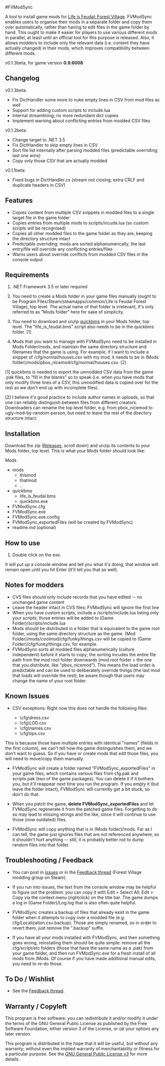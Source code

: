 #FVModSync

A tool to install game mods for [Life is Feudal: Forest Village]. FVModSync enables users to organise their mods in a separate folder and copy them over automatically, rather than having to edit files in the game folder by hand. This ought to make it easier for players to use various different mods in parallel, at least until an official tool for this purpose is released. Also, it allows modders to include only the relevant data (i.e. content they have actually changed) in their mods, which improves compatibility between different mods.

v0.1.3beta, for game version **0.9.6008**


Changelog
--
v0.1.3beta:
* Fix DictHandler some more to nuke empty lines in CSV from mod files as well
* Support for adding custom scripts to include.lua
* Internal streamlining; no more redundant dict copies
* Implement warning about conflicting entries from modded CSV files

v0.1.2beta:
* Change target to .NET 3.5
* Fix DictHandler to skip empty lines in CSV  
* Sort file list internally after parsing modded files (predictable overriding; last one wins)
* Copy only those CSV that are actually modded

v0.1.1beta:
* Fixed bugs in DictHandler.cs (stream not closing; extra CRLF and duplicate headers in CSV)


Features
--
* Copies content from multiple CSV snippets in modded files to a single target file in the game folder
* Copies entries from multiple mods to scripts/incude.lua (so custom scripts will be recognised)
* Copies all other modded files to the game folder as they are, keeping the directory structure intact
* Predictable overriding: mods are sorted alphanumerically, the last entry/file will override any conflicting entries/files
* Warns users about override conflicts from modded CSV files in the console output


Requirements
--
1. .NET Framework 3.5 or later required

2. You need to create a Mods folder in your game files manually (ought to be Program Files/Steam/steamapps/common/Life is Feudal Forest Village), top level. The actual name of that folder is irrelevant, it's only referred to as "Mods folder" here for sake of simplicity.

3. You need to download and unzip [quickbms] in your Mods folder, top level. The "life_is_feudal.bms" script also needs to be in the quickbms folder. [1]

4. Mods that you want to manage with FVModSync need to be installed in Mods Folder/mods, and maintain the same directory structure and filenames that the game is using. For example, if I want to include a snippet of /cfg/normal/houses.csv with my mod, it needs to be in (Mods folder)/mods/pbox_nicemod/cfg/normal/houses.csv. [2] 


[1] quickbms is needed to export the unmodded CSV data from the game .pak files, to "fill in the blanks" so to speak (i.e. when you have mods that only modify three lines of a CSV, this unmodified data is copied over for the rest so we don't end up with incomplete files).

[2] I believe it's good practice to include author names in uploads, so that one can reliably distinguish between files from different creators. Downloaders can rename the top level folder, e.g. from pbox_nicemod to ugly-mod-by-random-person, but need to leave the rest of the directory structure intact.


Installation
--
Download the zip ([Releases], scroll down) and unzip its contents to your Mods folder, top level. This is what your Mods folder should look like: 

Mods
* mods
    * thismod
    * thatmod
    * ..
* quickbms
    * life_is_feudal.bms
    * quickbms.exe
* FVModSync.cfg
* FVModSync.exe
* FVModSync.exe.config
* FVModSync_exportedFiles (will be created by FVModSync)
* readme.md (optional)


How to use
--
1. Double click on the exe. 

It will put up a console window and tell you what it's doing; that window will remain open until you hit Enter (it'll tell you that as well).


Notes for modders
--
* CVS files should only include records that you have edited -- no unchanged game content
* Leave the header intact in CVS files; FVModSync will ignore the first line
* When you have custom scripts, include a /scripts/include.lua listing only your scripts; those entries will be added to (Game Folder)/scripts/include.lua 
* Mods should be distributed in a folder that is equivalent to the game root folder, using the same directory structure as the game. (Mod Folder)/mods/coolmod/cfg/funky/things.csv will be copied to (Game Folder)/cfg/funky/things.csv, for example.
* FVModSync sorts all modded files alphanumerically (culture independent) before it starts to copy; the sorting incudes the entire file path from the mod root folder downwards (mod root folder = the one that you distribute, like "pbox_nicemod"). This means the load order is predictable and can be used to deliberately override things (the last mod that loads will override the rest); be aware though that users may change the name of your root folder.


Known Issues
--
* CSV exceptions: Right now this does not handle the following files:

  * \cfg\dress.csv
  * \cfg\LOD.csv
  * \cfg\names.csv
  * \cfg\tips.csv

This is because those have multiple entries with identical "names" (fields in the first column), we can't tell how the game distinguishes them, and we don't want to guess. So if you have or create mods that edit those files, you will need to move/copy them manually.

* FVModSync will create a folder named "FVModSync_exportedFiles" in your game files, which contains various files  from cfg.pak and scripts.pak (two of the game packages). You can delete it if it bothers you, but it'll reappear next time you run the program. If you empty it (but leave the folder intact), FVModSync will currently get a bit stuck, so don't do that. 

* When you patch the game, **delete FVModSync_exportedFiles** and let FVModSync regenerate it from the patched game files. Forgetting to do so may lead to missing strings and the like, since it will continue to use those (now outdated) files.

* FVModSync will copy anything that is in (Mods folder)/mods. Far as I can tell, the game just ignores files that are not referenced anywhere, so it shouldn't hurt anything -- still, it is probably better not to dump random files into that folder.


Troubleshooting / Feedback
--
* You can post in [Issues] or in the [Feedback thread] (Forest Village modding group on Steam).

* If you run into issues, the text from the console window may be helpful to figure out the problem: you can copy it with Edit > Select All; Edit > Copy via the context menu (rightclick) on the title bar. The game dumps a log in (Game Folder)/Log.log that is also often quite helpful.

* FVModSync creates a backup of files that already exist in the game folder when it attempts to copy over a modded file (e.g. cfg/Localization.csv.backup). Those are simply renamed, so in order to revert them, just remove the ".backup" suffix.

* If you have all your mods installed with FVModSync, and then something goes wrong, reinstalling them should be quite simple: remove all the cfg/script/etc folders (those that have the same name as a .pak) from your game folder, and then run FVModSync.exe for a fresh install of all mods from /Mods. Of course if you have made additional manual edits, you need to re-do those.


To Do / Wishlist
--
* See the [Feedback thread].


Warranty / Copyleft
--
This program is free software: you can redistribute it and/or modify it under the terms of the GNU General Public License as published by the Free Software Foundation, either version 3 of the License, or (at your option) any later version.

This program is distributed in the hope that it will be useful, but without any warranty; without even the implied warranty of merchantability or fitness for a particular purpose. See the [GNU General Public License v3] for more details.


[Life is Feudal: Forest Village]: http://steamcommunity.com/app/496460/
[quickbms]: http://aluigi.altervista.org/quickbms.htm
[GNU General Public License v3]: https://www.gnu.org/licenses/gpl-3.0.txt
[Releases]: https://github.com/pboxx/FVModSync/releases
[Issues]: https://github.com/pboxx/FVModSync/issues
[Feedback thread]: http://steamcommunity.com/groups/ForestVillageModding/discussions/0/154643249631885475/
